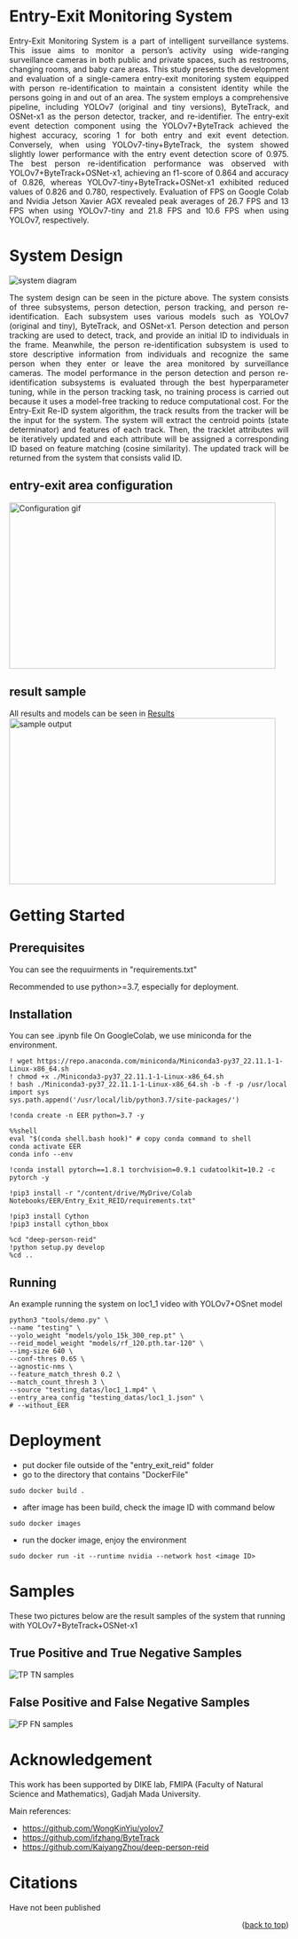 <!-- This content will not appear in the rendered Markdown -->
<a name="readme-top"></a>


# Entry-Exit Monitoring System
<p align="justify">
    Entry-Exit Monitoring System is a part of intelligent surveillance systems. This issue aims to monitor a person’s activity using wide-ranging surveillance cameras in both public and private spaces, such as restrooms, changing rooms, and baby care areas. This study presents the development and evaluation of a single-camera entry-exit monitoring system equipped with person re-identification to maintain a consistent identity while the persons going in and out of an area. The system employs a comprehensive pipeline, including YOLOv7 (original and tiny versions), ByteTrack, and OSNet-x1 as the person detector, tracker, and re-identifier.
    The entry-exit event detection component using the YOLOv7+ByteTrack achieved the highest accuracy, scoring 1 for both entry and exit event detection. Conversely, when using YOLOv7-tiny+ByteTrack, the system showed slightly lower performance with the entry event detection score of 0.975. The best person re-identification performance was observed with YOLOv7+ByteTrack+OSNet-x1, achieving an f1-score of 0.864 and accuracy of 0.826, whereas YOLOv7-tiny+ByteTrack+OSNet-x1 exhibited reduced values of 0.826 and 0.780, respectively. Evaluation of FPS on Google Colab and Nvidia Jetson Xavier AGX revealed peak averages of 26.7 FPS and 13 FPS when using YOLOv7-tiny and 21.8 FPS and 10.6 FPS when using YOLOv7, respectively.
</p>

# System Design

<picture>
  <source media="(prefers-color-scheme: dark)"> 
  <img alt="system diagram" src="assets/images/System_Diagram.png">
</picture>

<p align="justify">
  The system design can be seen in the picture above. The system consists of three subsystems, person detection, person tracking, and person re-identification. Each subsystem uses various models such as YOLOv7 (original and tiny), ByteTrack, and OSNet-x1. Person detection and person tracking are used to detect, track, and provide an initial ID to individuals in the frame. Meanwhile, the person re-identification subsystem is used to store descriptive information from individuals and recognize the same person when they enter or leave the area monitored by surveillance cameras. The model performance in the person detection and person re-identification subsystems is evaluated through the best hyperparameter tuning, while in the person tracking task, no training process is carried out because it uses a model-free tracking to reduce computational cost. For the Entry-Exit Re-ID system algorithm, the track results from the tracker will be the input for the system. The system will extract the centroid points (state determinator) and features of each track. Then, the tracklet attributes will be iteratively updated and each attribute will be assigned a corresponding ID based on feature matching (cosine similarity). The updated track will be returned from the system that consists valid ID.
</p>

## entry-exit area configuration
<picture>
  <source media="(prefers-color-scheme: dark)"> 
  <img alt="Configuration gif" src="assets/gif/conf.gif" width="480" height="300">
</picture>

## result sample
All results and models can be seen in [Results](https://bit.ly/Entry_Exit_ReID_Results)
<picture>
  <source media="(prefers-color-scheme: dark)"> 
  <img alt="sample output" src="assets/gif/Sample.gif" width="480" height="300">
</picture>

# Getting Started

## Prerequisites
You can see the requuirments in "requirements.txt"

Recommended to use python>=3.7, especially for deployment.
## Installation
You can see .ipynb file
On GoogleColab, we use miniconda for the environment.
```
! wget https://repo.anaconda.com/miniconda/Miniconda3-py37_22.11.1-1-Linux-x86_64.sh
! chmod +x ./Miniconda3-py37_22.11.1-1-Linux-x86_64.sh
! bash ./Miniconda3-py37_22.11.1-1-Linux-x86_64.sh -b -f -p /usr/local
import sys
sys.path.append('/usr/local/lib/python3.7/site-packages/')
```
```
!conda create -n EER python=3.7 -y

%%shell
eval "$(conda shell.bash hook)" # copy conda command to shell
conda activate EER
conda info --env
```

```
!conda install pytorch==1.8.1 torchvision=0.9.1 cudatoolkit=10.2 -c pytorch -y
```
```
!pip3 install -r "/content/drive/MyDrive/Colab Notebooks/EER/Entry_Exit_REID/requirements.txt"

!pip3 install Cython
!pip3 install cython_bbox

%cd "deep-person-reid"
!python setup.py develop
%cd ..
```
## Running
An example running the system on loc1_1 video with YOLOv7+OSnet model
```
python3 "tools/demo.py" \
--name "testing" \
--yolo_weight "models/yolo_15k_300_rep.pt" \
--reid_model_weight "models/rf_120.pth.tar-120" \
--img-size 640 \
--conf-thres 0.65 \
--agnostic-nms \
--feature_match_thresh 0.2 \
--match_count_thresh 3 \
--source "testing_datas/loc1_1.mp4" \
--entry_area_config "testing_datas/loc1_1.json" \
# --without_EER
```

# Deployment

- put docker file outside of the "entry_exit_reid" folder
- go to the directory that contains "DockerFile"
```
sudo docker build .
```

- after image has been build, check the image ID with command below
```
sudo docker images
```

- run the docker image, enjoy the environment
```
sudo docker run -it --runtime nvidia --network host <image ID>
```


# Samples
These two pictures below are the result samples of the system that running with YOLOv7+ByteTrack+OSNet-x1
## True Positive and True Negative Samples
<picture>
  <source media="(prefers-color-scheme: dark)"> 
  <img alt="TP TN samples" src="assets/images/Results_TP_TN.png">
</picture>

## False Positive and False Negative Samples

<picture>
  <source media="(prefers-color-scheme: dark)"> 
  <img alt="FP FN samples" src="assets/images/Results_FP_FN.png">
</picture>

# Acknowledgement
This work has been supported by DIKE lab, FMIPA (Faculty of Natural Science and Mathematics), Gadjah Mada University.

Main references:
- https://github.com/WongKinYiu/yolov7
- https://github.com/ifzhang/ByteTrack
- https://github.com/KaiyangZhou/deep-person-reid


# Citations
Have not been published

<p align="right">(<a href="#readme-top">back to top</a>)</p>